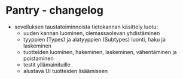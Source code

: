 # Pantry - changelog

- sovelluksen taustatoiminnoista tietokannan käsittely luotu:
  - uuden kannan luominen, olemassaolevan yhdistäminen
  - tyyppien (Types) ja alatyyppien (Subtypes) luonti, haku ja laskeminen
  - tuotteiden luominen, hakeminen, laskeminen, vähentäminen ja poistaminen
  - testit yllämainituille
  - alustava UI tuotteiden lisäämiseen